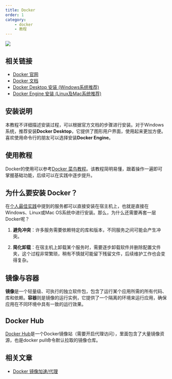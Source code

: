 ```yaml
---
title: Docker
order: 1
category:
    - docker
    - 教程
---
```

<img src="https://blog-1302595532.cos.ap-shanghai.myqcloud.com/blog/docker.svg" /> 


## 相关链接

- [Docker 官网](https://www.docker.com/)
- [Docker 文档](https://docs.docker.com/)
- [Docker Desktop 安装 (Windows系统推荐)](https://docs.docker.com/desktop/setup/install/windows-install/)
- [Docker Engine 安装 (Linux及Mac系统推荐)](https://docs.docker.com/engine/install/)


## 安装说明

本教程不详细描述安装过程，可以根据官方文档的步骤进行安装。对于Windows系统，推荐安装**Docker Desktop**，它提供了图形用户界面，使用起来更加方便。喜欢使用命令行的朋友可以选择安装**Docker Engine**。


## 使用教程

Docker的使用可以参考[Docker 菜鸟教程](https://www.runoob.com/docker/docker-tutorial.html)。该教程简明易懂，跟着操作一遍即可掌握基础功能，后续可以在实践中逐步提升。


## 为什么要安装 Docker？

在[个人最佳实践](/nas/README.md)中提到的服务都可以直接安装在宿主机上，也就是直接在Windows、Linux或Mac OS系统中进行安装。那么，为什么还需要再套一层Docker呢？

1. **避免冲突**：许多服务需要依赖特定的库和版本，不同服务之间可能会产生冲突。
   
2. **简化卸载**：在宿主机上卸载某个服务时，需要逐步卸载软件并删除配置文件夹，这个过程非常繁琐，稍有不慎就可能留下残留文件，后续维护工作也会变得复杂。


## 镜像与容器

**镜像**是一个轻量级、可执行的独立软件包，包含了运行某个应用所需的所有代码、库和依赖。**容器**则是镜像的运行实例，它提供了一个隔离的环境来运行应用，确保应用在不同环境中具有一致的运行效果。

## Docker Hub
[Docker Hub](https://hub.docker.com)是一个Docker镜像站（需要开启代理访问），里面包含了大量镜像资源，也是docker pull命令默认拉取的镜像仓库。


## 相关文章

- [Docker 镜像加速/代理](/nas/docker-proxy.md)
